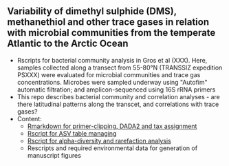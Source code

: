 ## Variability of dimethyl sulphide (DMS), methanethiol and other trace gases in relation with microbial communities from the temperate Atlantic to the Arctic Ocean

- Rscripts for bacterial community analysis in Gros et al (XXX). Here, samples collected along a transect from 55-80°N (TRANSSIZ expedition PSXXX) were evaluated for microbial communities and trace gas concentrations. Microbes  were sampled underway using "Autofim" automatic filtration; and amplicon-sequenced using 16S rRNA primers
- This repo describes bacterial community and correlation analyses - are there latitudinal patterns along the transcet, and correlations with trace gases?  
- Content: 
  - [Rmarkdown for primer-clipping, DADA2 and tax assignment](./TRANSSIZ_dada.Rmd)
  - [Rscript for ASV table managing](./DataLoad.R)
  - [Rscript for alpha-diversity and rarefaction analysis](./RarefacDiversity.R)
  - Rescripts and required environmental data for generation of manuscript figures
  

